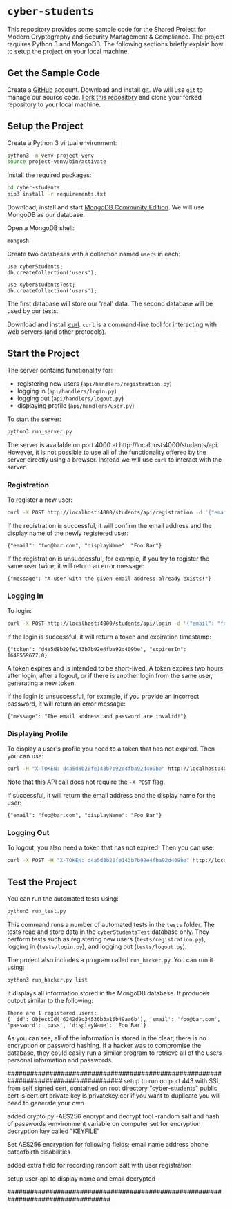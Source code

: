 # `cyber-students`

This repository provides some sample code for the Shared Project for
Modern Cryptography and Security Management & Compliance. The project
requires Python 3 and MongoDB. The following sections briefly explain
how to setup the project on your local machine.

## Get the Sample Code

Create a [GitHub](https://github.com) account. Download and install
[git](https://git-scm.com). We will use `git` to manage our source
code. [Fork this
repository](https://docs.github.com/en/get-started/quickstart/fork-a-repo)
and clone your forked repository to your local machine.

## Setup the Project

Create a Python 3 virtual environment:

```sh
python3 -m venv project-venv
source project-venv/bin/activate
```

Install the required packages:

```sh
cd cyber-students
pip3 install -r requirements.txt
```

Download, install and start [MongoDB Community
Edition](https://www.mongodb.com/docs/manual/installation). We will
use MongoDB as our database.

Open a MongoDB shell:

```sh
mongosh
```

Create two databases with a collection named `users` in each:

```
use cyberStudents;
db.createCollection('users');

use cyberStudentsTest;
db.createCollection('users');
```

The first database will store our 'real' data. The second database
will be used by our tests.

Download and install [curl](https://curl.se). `curl` is a command-line
tool for interacting with web servers (and other protocols).

## Start the Project

The server contains functionality for:

* registering new users (`api/handlers/registration.py`)
* logging in (`api/handlers/login.py`)
* logging out (`api/handlers/logout.py`)
* displaying profile (`api/handlers/user.py`)

To start the server:

```sh
python3 run_server.py
```

The server is available on port 4000 at
http://localhost:4000/students/api. However, it is not possible to use
all of the functionality offered by the server directly using a
browser. Instead we will use `curl` to interact with the server.

### Registration

To register a new user:

```sh
curl -X POST http://localhost:4000/students/api/registration -d '{"email": "foo@bar.com", "password": "pass", "displayName": "Foo Bar"}'
```

If the registration is successful, it will confirm the email address
and the display name of the newly registered user:

```
{"email": "foo@bar.com", "displayName": "Foo Bar"}
```

If the registration is unsuccessful, for example, if you try to
register the same user twice, it will return an error message:

```
{"message": "A user with the given email address already exists!"}
```

### Logging In

To login:

```sh
curl -X POST http://localhost:4000/students/api/login -d '{"email": "foo@bar.com", "password": "pass"}'
```

If the login is successful, it will return a token and expiration
timestamp:

```
{"token": "d4a5d8b20fe143b7b92e4fba92d409be", "expiresIn": 1648559677.0}
```

A token expires and is intended to be short-lived. A token expires two
hours after login, after a logout, or if there is another login from
the same user, generating a new token.

If the login is unsuccessful, for example, if you provide an incorrect
password, it will return an error message:

```
{"message": "The email address and password are invalid!"}
```

### Displaying Profile

To display a user's profile you need to a token that has not
expired. Then you can use:

```sh
curl -H "X-TOKEN: d4a5d8b20fe143b7b92e4fba92d409be" http://localhost:4000/students/api/user
```

Note that this API call does not require the `-X POST` flag.

If successful, it will return the email address and the display name
for the user:

```
{"email": "foo@bar.com", "displayName": "Foo Bar"}
```

### Logging Out

To logout, you also need a token that has not expired. Then you can
use:


```sh
curl -X POST -H "X-TOKEN: d4a5d8b20fe143b7b92e4fba92d409be" http://localhost:4000/students/api/logout
```

## Test the Project

You can run the automated tests using:

```sh
python3 run_test.py
```

This command runs a number of automated tests in the `tests`
folder. The tests read and store data in the `cyberStudentsTest`
database only. They perform tests such as registering new users
(`tests/registration.py`), logging in (`tests/login.py`), and logging
out (`tests/logout.py`).

The project also includes a program called `run_hacker.py`. You can
run it using:

```sh
python3 run_hacker.py list
```

It displays all information stored in the MongoDB database. It
produces output similar to the following:

```
There are 1 registered users:
{'_id': ObjectId('6242d9c34536b3a16b49aa6b'), 'email': 'foo@bar.com', 'password': 'pass', 'displayName': 'Foo Bar'}
```

As you can see, all of the information is stored in the clear; there
is no encryption or password hashing. If a hacker was to compromise
the database, they could easily run a similar program to retrieve all
of the users personal information and passwords.


######################################################################################
setup to run on port 443 with SSL from self signed cert, contained on root directory "cyber-students"
public cert is cert.crt
private key is privatekey.cer
if you want to duplicate you will need to generate your own

added crypto.py
-AES256 encrypt and decrypt tool
-random salt and hash of passwords
-environment variable on computer set for encryption decryption key called "KEYFILE"

Set AES256 encryption for following fields;
email
name
address
phone
dateofbirth
disabilities

added extra field for recording random salt with user registration

setup user-api to display name and email decrypted

###################################################################################